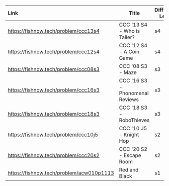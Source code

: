 | Link                                     | Title                           | Difficulty Level |
| :--------------------------------------- | ------------------------------- | ---------------- |
| https://fishnow.tech/problem/ccc13s4     | CCC '13 S4 - Who is Taller?     | s4               |
| https://fishnow.tech/problem/ccc12s4     | CCC '12 S4 - A Coin Game        | s4               |
| https://fishnow.tech/problem/ccc08s3     | CCC '08 S3 - Maze               | s3               |
| https://fishnow.tech/problem/ccc16s3     | CCC '16 S3 - Phonomenal Reviews | s3               |
| https://fishnow.tech/problem/ccc18s3     | CCC '18 S3 - RoboThieves        | s3               |
| https://fishnow.tech/problem/ccc10j5     | CCC '10 J5 - Knight Hop         | s2               |
| https://fishnow.tech/problem/ccc20s2     | CCC '20 S2 - Escape Room        | s2               |
| https://fishnow.tech/problem/acw010p1113 | Red and Black                   | s1               |



